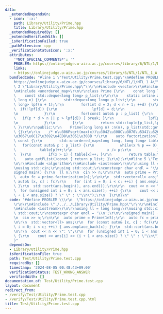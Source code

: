 ```yaml
---
data:
  _extendedDependsOn:
  - icon: ':x:'
    path: Library/Utility/Prime.hpp
    title: Library/Utility/Prime.hpp
  _extendedRequiredBy: []
  _extendedVerifiedWith: []
  _isVerificationFailed: true
  _pathExtension: cpp
  _verificationStatusIcon: ':x:'
  attributes:
    '*NOT_SPECIAL_COMMENTS*': ''
    PROBLEM: https://onlinejudge.u-aizu.ac.jp/courses/library/6/NTL/1/NTL_1_A
    links:
    - https://onlinejudge.u-aizu.ac.jp/courses/library/6/NTL/1/NTL_1_A
  bundledCode: "#line 1 \"Test/Utility/Prime.test.cpp\"\n#define PROBLEM \\\r\n  \"\
    https://onlinejudge.u-aizu.ac.jp/courses/library/6/NTL/1/NTL_1_A\"\r\n\r\n#line\
    \ 2 \"Library/Utility/Prime.hpp\"\n\r\n#include <vector>\r\n#include <deque>\r\
    \n#include <unordered_map>\r\n\r\nclass Prime {\r\n    const long long n;\r\n\
    \    const std::deque<long long> p_list;\r\n\r\n    static inline auto linearSieve(long\
    \ long n) {\r\n        std::deque<long long> p_list;\r\n        std::vector<long\
    \ long> lpf(n + 1);\r\n        for(int d = 2; d < n + 1; ++d) {\r\n          \
    \  if(!lpf[d]) {\r\n                lpf[d] = d;\r\n                p_list.emplace_back(d);\r\
    \n            }\r\n            for(const auto& p : p_list) {\r\n             \
    \   if(p * d > n || p > lpf[d]) { break; }\r\n                lpf[p * d] = p;\r\
    \n            }\r\n        }\r\n        return std::tuple{p_list,lpf};\r\n   \
    \ }\r\n\r\npublic:\r\n    Prime(long long n) :n(n), p_list(std::get<0>(linearSieve(n)))\
    \ {}\r\n\r\n    /* n\u306Fsqrt(max(x))\u3042\u308C\u3070\u5341\u5206\u306A\u306E\
    \u3067\u6C17\u3092\u4ED8\u3051\u308B */\r\n    auto factorization(long long x)\
    \ const {\r\n        std::unordered_map<long long, long long> table;\r\n     \
    \   for(const auto& p : p_list) {\r\n            while(x % p == 0) {\r\n     \
    \           table[p]++;\r\n                x /= p;\r\n            }\r\n      \
    \  }\r\n        if(x > 1) { table[x]++; }\r\n        return table;\r\n    }\r\n\
    \    auto getPList()const { return p_list; }\r\n};\r\n#line 5 \"Test/Utility/Prime.test.cpp\"\
    \n\r\n#include <algorithm>\r\n#include <iostream>\r\n\r\nusing ll = long long;\r\
    \nusing std::cin;\r\nusing std::cout;\r\nconstexpr char endl = '\\n';\r\n\r\n\
    signed main() {\r\n  ll n;\r\n  cin >> n;\r\n\r\n  auto prime = Prime(1e5);\r\n\
    \  auto fc = prime.factorization(n);\r\n\r\n  std::vector<ll> ans;\r\n  for (const\
    \ auto& [x, c] : fc)\r\n    for (int i = 0; i < c; ++i) { ans.emplace_back(x);\
    \ }\r\n  std::sort(ans.begin(), ans.end());\r\n\r\n  cout << n << \": \";\r\n\
    \  for (unsigned int i = 0; i < ans.size(); ++i) {\r\n    cout << ans[i] << (i\
    \ + 1 < ans.size() ? \" \" : \"\\n\");\r\n  }\r\n}\n"
  code: "#define PROBLEM \\\r\n  \"https://onlinejudge.u-aizu.ac.jp/courses/library/6/NTL/1/NTL_1_A\"\
    \r\n\r\n#include \"./../../Library/Utility/Prime.hpp\"\r\n\r\n#include <algorithm>\r\
    \n#include <iostream>\r\n\r\nusing ll = long long;\r\nusing std::cin;\r\nusing\
    \ std::cout;\r\nconstexpr char endl = '\\n';\r\n\r\nsigned main() {\r\n  ll n;\r\
    \n  cin >> n;\r\n\r\n  auto prime = Prime(1e5);\r\n  auto fc = prime.factorization(n);\r\
    \n\r\n  std::vector<ll> ans;\r\n  for (const auto& [x, c] : fc)\r\n    for (int\
    \ i = 0; i < c; ++i) { ans.emplace_back(x); }\r\n  std::sort(ans.begin(), ans.end());\r\
    \n\r\n  cout << n << \": \";\r\n  for (unsigned int i = 0; i < ans.size(); ++i)\
    \ {\r\n    cout << ans[i] << (i + 1 < ans.size() ? \" \" : \"\\n\");\r\n  }\r\n\
    }"
  dependsOn:
  - Library/Utility/Prime.hpp
  isVerificationFile: true
  path: Test/Utility/Prime.test.cpp
  requiredBy: []
  timestamp: '2024-08-05 00:48:43+09:00'
  verificationStatus: TEST_WRONG_ANSWER
  verifiedWith: []
documentation_of: Test/Utility/Prime.test.cpp
layout: document
redirect_from:
- /verify/Test/Utility/Prime.test.cpp
- /verify/Test/Utility/Prime.test.cpp.html
title: Test/Utility/Prime.test.cpp
---
```

